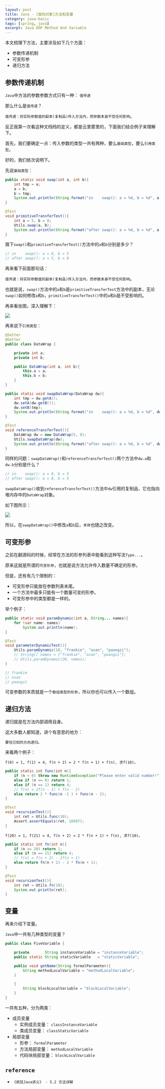 ```yaml
---
layout: post
title: Java - [面向对象]方法和变量
category: java-basic
tags: [spring, java]
excerpt: Java OOP Method And Variable
---
```


本文梳理下方法，主要涉及如下几个方面：  

- 参数传递机制  
- 可变形参  
- 递归方法  


## 参数传递机制  

`Java`中方法的参数参数方式只有一种： `值传递`  

那么什么是`值传递`？  

`值传递：将实际参数值的副本(复制品)传入方法内，而参数本身不受任何影响`。  

反正我第一次看这种文绉绉的定义，都是云里雾里的，下面我们结合例子来理解下。  

首先，我们要确定一点：传入参数的类型一共有两种，要么`基础类型`，要么`引用类型`。  

好的，我们依次说明下。  

先说`基础类型`：  

``` java
public static void swap(int a, int b){
    int tmp = a;
    a = b;
    b = tmp;
    System.out.println(String.format("in    swap(): a = %d, b = %d", a, b));
}

@Test
void primitiveTransferTest(){
    int a = 5, b = 8;
    Utils.swap(a, b);
    System.out.println(String.format("after swap(): a = %d, b = %d", a, b));
}
```

猜下`swap()`和`primitiveTransferTest()`方法中的`a`和`b`分别是多少？  


``` java
// in    swap(): a = 8, b = 5
// after swap(): a = 5, b = 8
```

再来看下前面那句话：  

`值传递：将实际参数值的副本(复制品)传入方法内，而参数本身不受任何影响`。  

也就是说，`swap()`方法中的`a`和`b`是`primitiveTransferTest`方法中的副本，无论`swap()`如何修改`a`和`b`，`primitiveTransferTest()`中的`a`和`b`是不受影响的。  

再来看张图，深入理解下：  

![](https://yyc-images.oss-cn-beijing.aliyuncs.com/method_primitive_value_transfer.png)  


再来说下`引用类型`：  

``` java
@Setter
@Getter
public class DataWrap {

    private int a;
    private int b;

    public DataWrap(int a, int b){
        this.a = a;
        this.b = b;
    }
}

public static void swapDataWrap(DataWrap dw){
    int tmp = dw.getA();
    dw.setA(dw.getB());
    dw.setB(tmp);
    System.out.println(String.format("in    swap(): a = %d, b = %d", dw.getA(), dw.getB()));
}

@Test
void referenceTransferTest(){
    DataWrap dw = new DataWrap(5, 8);
    Utils.swapDataWrap(dw);
    System.out.println(String.format("after swap(): a = %d, b = %d", dw.getA(), dw.getB()));
}
```

同样的问题：`swapDataWrap()`和`referenceTransferTest()`两个方法中`dw.a`和`dw.b`分别是什么？  


``` java
// in    swap(): a = 8, b = 5
// after swap(): a = 8, b = 5
```

`swapDataWrap()`收到`referenceTransferTest()`方法中`dw`引用的复制品，它也指向堆内存中的`DataWrap`对象。  

如下图所示：  

![](https://yyc-images.oss-cn-beijing.aliyuncs.com/method_reference_transfer_2.png)  

所以，在`swapDataWrap()`中修改`a`和`b`后，`本体`也随之改变。  


## 可变形参  

之前在翻源码的时候，经常在方法的形参列表中能看到这种写法`Type...`。  

原来这就是所谓的`可变形参`，也就是说方法允许传入数量不确定的形参。  

但是，还有有几个限制的：

- 可变形参只能放在参数列表末尾。  
- 一个方法中最多只能有一个数量可变的形参。  
- 可变形参中的类型都是一样的。  

举个例子：  

``` java
public static void paramDynamic(int a, String... names){
    for (var name: names)
        System.out.println(name);
}

@Test
void parameterDynamicTest(){
    Utils.paramDynamic(10, "frankie", "asan", "paangzi");
    // String[] names = {"frankie", "asan", "paangzi"};
    // Utils.paramDynamic(20, names);
}

// frankie
// asan
// paangzi
```

可变参数的本质就是一个`数组类型的形参`，所以你也可以传入一个数组。  


## 递归方法  

递归就是在方法内部调用自身。  

这大多数人都知道，讲个有意思的地方：  

`要往已知的方向递归。`  

来看两个例子：  

`f(0) = 1, f(1) = 4, f(n + 2) = 2 * f(n + 1) + f(n), 求f(10)。`


``` java
public static int func(int n){
    if (n < 0) throw new RuntimeException("Please enter valid number!");
    else if (n == 0) return 1;
    else if (n == 1) return 4;
    // f(n) = 2f(n - 1) + f(n - 2)
    else return 2 * func(n -1 ) + func(n - 2);
}

@Test
void recursionTest(){
    int ret = Utils.func(10);
    Assert.assertEquals(ret, 10497);
}
```


`f(20) = 1, f(21) = 4, f(n + 2) = 2 * f(n + 1) + f(n), 求f(10)。`


``` java
public static int fn(int n){
    if (n == 20) return 1;
    else if (n == 21) return 4;
    // f(n) = f(n + 2) - 2f(n + 1)
    else return fn(n + 2) - 2 * fn(n + 1);
}

@Test
void recursionTest(){
    int ret = Utils.fn(10);
    System.out.println(ret);
}
```


## 变量  

再来介绍下变量。  

`Java`中一共有几种类型的变量？  

``` java
public class FiveVariable {

    private       String instanceVariable = "instanceVariable";
    public static String staticVariable   = "staticVariable";

    public void getName(String formalParameter){
        String methodLocalVariable = "methodLocalVariable";
    }

    {
        String blockLocalVariable = "blockLocalVariable";
    }
}
```

一共有五种，分为两类：

- 成员变量  
    + 实例成员变量： `classInstanceVariable`  
    + 类成员变量： `classStaticVariable`  
- 局部变量
    + 形参： `formalParameter`  
    + 方法局部变量： `methodLocalVariable`  
    + 代码块局部变量： `blockLocalVariable`  



## `reference`  
- `《疯狂Java讲义》 - 5.2 方法详解`  